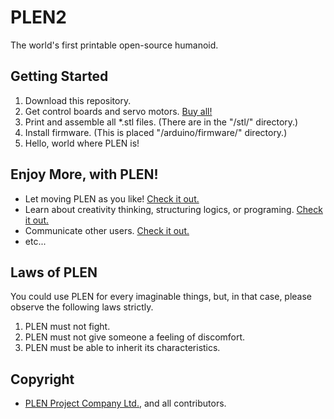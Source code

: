 PLEN2
================================================================================

The world's first printable open-source humanoid.

Getting Started
---------------
1. Download this repository.
2. Get control boards and servo motors. [Buy all!](http://shop.plen.jp/)
3. Print and assemble all *.stl files. (There are in the "/stl/" directory.)
4. Install firmware. (This is placed "/arduino/firmware/" directory.)
5. Hello, world where PLEN is!

Enjoy More, with PLEN!
----------------------
- Let moving PLEN as you like! [Check it out.](http://plen.jp/playground/motion-editor/)
- Learn about creativity thinking, structuring logics, or programing. [Check it out.](http://plen.jp/playground/scenography/)
- Communicate other users. [Check it out.](https://plen.jp/playground/forum/)
- etc...

Laws of PLEN
------------
You could use PLEN for every imaginable things, but, in that case, please observe the following laws strictly.

1. PLEN must not fight.
2. PLEN must not give someone a feeling of discomfort.
3. PLEN must be able to inherit its characteristics.

Copyright
---------
- [PLEN Project Company Ltd.](http://plen.jp/), and all contributors.
